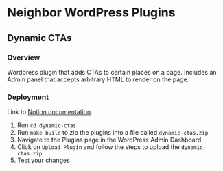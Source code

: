 # Neighbor WordPress Plugins

## Dynamic CTAs

### Overview

Wordpress plugin that adds CTAs to certain places on a page. Includes an Admin panel that accepts arbitrary HTML to render on the page.

### Deployment

Link to [Notion documentation](https://www.notion.so/neighborstorage/Dynamic-Blog-CTAs-8a8fd8fb037b40539e8d6ead9d0238f9).

1. Run `cd dynamic-ctas`
1. Run `make build` to zip the plugins into a file called `dynamic-ctas.zip`
1. Navigate to the Plugins page in the WordPress Admin Dashboard
1. Click on `Upload Plugin` and follow the steps to upload the `dynamic-ctas.zip`
1. Test your changes

